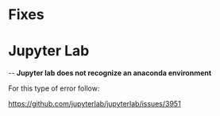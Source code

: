 # Fixes

# Jupyter Lab
-- **Jupyter lab does not recognize an anaconda environment**

For this type of error follow: 

https://github.com/jupyterlab/jupyterlab/issues/3951
